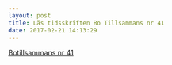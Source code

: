 ```yaml
---
layout: post
title: Läs tidsskriften Bo Tillsammans nr 41
date: 2017-02-21 14:13:29
---
```


<a href="/assets/2017/02/Botillsammansnr41ok.pdf">Botillsammans nr 41</a>